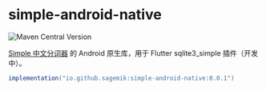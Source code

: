 # simple-android-native

![Maven Central Version](https://img.shields.io/maven-central/v/io.github.sagemik/simple-android-native?label=Maven%20Central&link=https%3A%2F%2Fcentral.sonatype.com%2Fartifact%2Fio.github.sagemik%2Fsimple-android-native)

[Simple 中文分词器](https://github.com/wangfenjin/simple) 的 Android 原生库，用于 Flutter sqlite3_simple 插件（开发中）。

```gradle
implementation("io.github.sagemik:simple-android-native:0.0.1")
```
